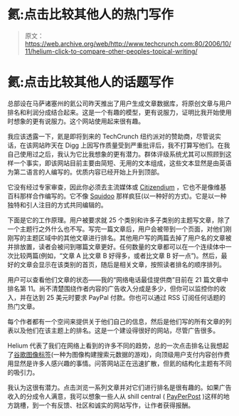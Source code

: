 # 氦:点击比较其他人的热门写作

> 原文：<https://web.archive.org/web/http://www.techcrunch.com:80/2006/10/11/helium-click-to-compare-other-peoples-topical-writing/>

# 氦:点击比较其他人的话题写作

总部设在马萨诸塞州的氦公司昨天推出了用户生成文章数据库，将原创文章与用户排名和利润分成结合起来。这是一个有趣的模型，更有说服力，证明比我开始使用时想象的更有说服力。这个网站使用起来很有趣。

我应该透露一下，氦是即将到来的 TechCrunch 纽约派对的赞助商，尽管说实话，在该网站昨天在 Digg 上因写作质量受到严重批评后，我不打算写他们。在我自己使用过之后，我认为它比我想象的更有潜力。群体评级系统尤其可以照顾到这样一个事实，即该网站目前主要由简短、无用的文本组成，这些文本显然是由英语为第二语言的人编写的。优质内容已经开始上升到顶部。

它没有经过专家审查，因此你必须去主流媒体或 [Citizendium](https://web.archive.org/web/20220119232947/https://beta.techcrunch.com/tag/citizendium) ，它也不是像维基百科那样合作编写的。它不像 [Squidoo](https://web.archive.org/web/20220119232947/http://squidoo.com/) 那样疯狂(以一种好的方式)。它是以一种独特和引人注目的方式共同编辑的。

下面是它的工作原理。用户被要求就 25 个类别和许多子类别的主题写文章，除了一个主题行之外什么也不写。写完一篇文章后，用户会被带到一个页面，对他们刚刚写的主题区域中的其他文章进行排名。其他用户写的两篇去掉了用户名的文章被并排放置，读者会被问到哪篇文章更好。任何数量的文章都可以在一个连续体中一次比较两篇(例如，“文章 A 比文章 B 好得多，或者比文章 B 好一点”)。然后，最好的文章会显示在该类别的首页，随后是相关文章，按照读者排名的顺序排列。

用户可以查看他们文章的状态——我的“网络电话最佳提供商”目前在 21 篇文章中排名第 11。尚不清楚围绕作者内容的广告收入分成是多少，但你可以监控你的收入，并在达到 25 美元时要求 PayPal 付款。你也可以通过 RSS 订阅任何话题的热门文章。

每个作者都有一个空间来提供关于他们自己的信息，然后是他们写的所有文章的列表以及他们在该主题上的排名。这是一个建设得很好的网站，尽管广告很多。

Helium 代表了我们在网络上看到的许多不同的趋势，总的一次点击排名让我想起了[谷歌图像标签](https://web.archive.org/web/20220119232947/http://www.beta.techcrunch.com/2006/09/01/google-image-labeler/)(一种为图像构建搜索元数据的游戏)，向顶级用户支付内容创作费用显然是许多人感兴趣的事情。问答网站正在迅速扩散，但氦的结构化主题有不同的吸引力。

我认为这很有潜力。点击浏览一系列文章并对它们进行排名是很有趣的。如果广告收入的分成令人满意，我可以想象一些人从 shill central ( [PayPerPost](https://web.archive.org/web/20220119232947/https://beta.techcrunch.com/tag/payperpost) )这样的地方跳槽，到一个有反馈、社区和诚实的网站写作，让作者获得报酬。